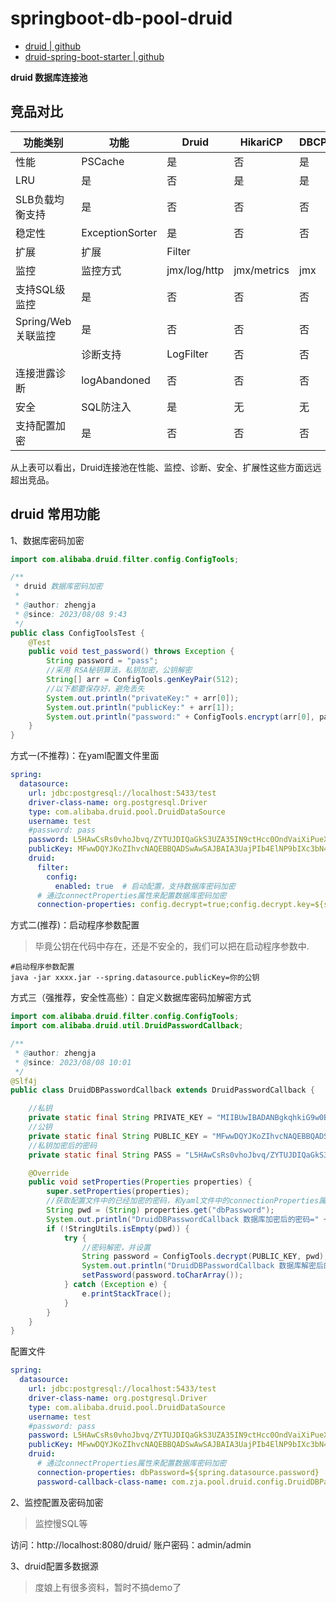 # springboot-db-pool-druid

* [druid | github](https://github.com/alibaba/druid)
* [druid-spring-boot-starter | github](https://github.com/alibaba/druid/tree/master/druid-spring-boot-starter)

**druid 数据库连接池**

## 竞品对比

| 功能类别           | 功能              | Druid        | HikariCP    | DBCP | Tomcat-jdbc     | C3P0 |
|----------------|-----------------|--------------|-------------|------|-----------------|------|
| 性能             | PSCache         | 是            | 否           | 是    | 是               | 是    |
| LRU            | 是               | 否            | 是           | 是    | 是               |      |
| SLB负载均衡支持      | 是               | 否            | 否           | 否    | 否               |      |
| 稳定性            | ExceptionSorter | 是            | 否           | 否    | 否               | 否    |
| 扩展             | 扩展              | Filter       |             |      | JdbcIntercepter |      |
| 监控             | 监控方式            | jmx/log/http | jmx/metrics | jmx  | jmx             | jmx  |
| 支持SQL级监控       | 是               | 否            | 否           | 否    | 否               |      |
| Spring/Web关联监控 | 是               | 否            | 否           | 否    | 否               |      |
|                | 诊断支持            | LogFilter    | 否           | 否    | 否               | 否    |
| 连接泄露诊断         | logAbandoned    | 否            | 否           | 否    | 否               |      |
| 安全             | SQL防注入          | 是            | 无           | 无    | 无               | 无    |
| 支持配置加密         | 是               | 否            | 否           | 否    | 否               |      |

从上表可以看出，Druid连接池在性能、监控、诊断、安全、扩展性这些方面远远超出竞品。

## druid 常用功能

1、数据库密码加密

```java
import com.alibaba.druid.filter.config.ConfigTools;

/**
 * druid 数据库密码加密
 *
 * @author: zhengja
 * @since: 2023/08/08 9:43
 */
public class ConfigToolsTest {
    @Test
    public void test_password() throws Exception {
        String password = "pass";
        //采用 RSA秘钥算法，私钥加密，公钥解密
        String[] arr = ConfigTools.genKeyPair(512);
        //以下都要保存好，避免丢失
        System.out.println("privateKey:" + arr[0]);
        System.out.println("publicKey:" + arr[1]);
        System.out.println("password:" + ConfigTools.encrypt(arr[0], password));
    }
}
```

方式一(不推荐)：在yaml配置文件里面

```yaml
spring:
  datasource:
    url: jdbc:postgresql://localhost:5433/test
    driver-class-name: org.postgresql.Driver
    type: com.alibaba.druid.pool.DruidDataSource
    username: test
    #password: pass
    password: L5HAwCsRs0vhoJbvq/ZYTUJDIQaGkS3UZA35IN9ctHcc0OndVaiXiPueXU7L6UaxpSUwVPrP+hVfMcBrN0Tc6Q==
    publicKey: MFwwDQYJKoZIhvcNAQEBBQADSwAwSAJBAIA3UajPIb4ElNP9bIXc3bN4J3x/IOZqfuFbdYKYDSFUMtb6ybLPmTXR0Xh2xkV982dG/ZprVP3XgIWsG31lsQsCAwEAAQ==
    druid:
      filter:
        config:
          enabled: true  # 启动配置，支持数据库密码加密
      # 通过connectProperties属性来配置数据库密码加密
      connection-properties: config.decrypt=true;config.decrypt.key=${spring.datasource.publicKey}
```

方式二(推荐)：启动程序参数配置

> 毕竟公钥在代码中存在，还是不安全的，我们可以把在启动程序参数中.

```shell
#启动程序参数配置
java -jar xxxx.jar --spring.datasource.publicKey=你的公钥
```

方式三（强推荐，安全性高些）：自定义数据库密码加解密方式

```java
import com.alibaba.druid.filter.config.ConfigTools;
import com.alibaba.druid.util.DruidPasswordCallback;

/**
 * @author: zhengja
 * @since: 2023/08/08 10:01
 */
@Slf4j
public class DruidDBPasswordCallback extends DruidPasswordCallback {

    //私钥
    private static final String PRIVATE_KEY = "MIIBUwIBADANBgkqhkiG9w0BAQEFAASCAT0wggE5AgEAAkEAgDdRqM8hvgSU0/1shdzds3gnfH8g5mp+4Vt1gpgNIVQy1vrJss+ZNdHReHbGRX3zZ0b9mmtU/deAhawbfWWxCwIDAQABAkA11IPhRs1Y1N2TPzPf48Hkxo51c35hntaUUOy+Ho5srib22IoNpHKkbTbNdQAUaDveu2nciFXxQ3vsuvsTzGupAiEA/ssIqdjnwI7YKJ7qvtbFFpFct3/EK2kCbLrMxJquBO8CIQCA0su8qy9+bq/xFHY76aTUGXWrnuhhEKCqgZhJUomtpQIgGpqilfGDCVUg9uTZCAIu5BNbhgF+PzYgva+nj+PCxdsCIGhSzR04AFlCKAdyy6EPQCVnjMxz/roEbihGlN3kEozlAiBIfLrQjtZ0XyYP8WoUPbAJ15dJMRw7OUjw8uUqI6ZyMA==";
    //公钥
    private static final String PUBLIC_KEY = "MFwwDQYJKoZIhvcNAQEBBQADSwAwSAJBAIA3UajPIb4ElNP9bIXc3bN4J3x/IOZqfuFbdYKYDSFUMtb6ybLPmTXR0Xh2xkV982dG/ZprVP3XgIWsG31lsQsCAwEAAQ==";
    //私钥加密后的密码
    private static final String PASS = "L5HAwCsRs0vhoJbvq/ZYTUJDIQaGkS3UZA35IN9ctHcc0OndVaiXiPueXU7L6UaxpSUwVPrP+hVfMcBrN0Tc6Q==";

    @Override
    public void setProperties(Properties properties) {
        super.setProperties(properties);
        //获取配置文件中的已经加密的密码，和yaml文件中的connectionProperties属性配置相关
        String pwd = (String) properties.get("dbPassword");
        System.out.println("DruidDBPasswordCallback 数据库加密后的密码=" + pwd);
        if (!StringUtils.isEmpty(pwd)) {
            try {
                //密码解密，并设置
                String password = ConfigTools.decrypt(PUBLIC_KEY, pwd);
                System.out.println("DruidDBPasswordCallback 数据库解密后的密码：" + password);
                setPassword(password.toCharArray());
            } catch (Exception e) {
                e.printStackTrace();
            }
        }
    }
}
```

配置文件

```yaml
spring:
  datasource:
    url: jdbc:postgresql://localhost:5433/test
    driver-class-name: org.postgresql.Driver
    type: com.alibaba.druid.pool.DruidDataSource
    username: test
    #password: pass
    password: L5HAwCsRs0vhoJbvq/ZYTUJDIQaGkS3UZA35IN9ctHcc0OndVaiXiPueXU7L6UaxpSUwVPrP+hVfMcBrN0Tc6Q==
    publicKey: MFwwDQYJKoZIhvcNAQEBBQADSwAwSAJBAIA3UajPIb4ElNP9bIXc3bN4J3x/IOZqfuFbdYKYDSFUMtb6ybLPmTXR0Xh2xkV982dG/ZprVP3XgIWsG31lsQsCAwEAAQ==
    druid:
      # 通过connectProperties属性来配置数据库密码加密
      connection-properties: dbPassword=${spring.datasource.password}
      password-callback-class-name: com.zja.pool.druid.config.DruidDBPasswordCallback
```

2、监控配置及密码加密

> 监控慢SQL等

访问：http://localhost:8080/druid/
账户密码：admin/admin

3、druid配置多数据源

> 度娘上有很多资料，暂时不搞demo了
